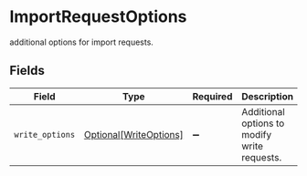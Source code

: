 # ImportRequestOptions

additional options for import requests.


## Fields

| Field                                                         | Type                                                          | Required                                                      | Description                                                   |
| ------------------------------------------------------------- | ------------------------------------------------------------- | ------------------------------------------------------------- | ------------------------------------------------------------- |
| `write_options`                                               | [Optional[WriteOptions]](../../models/shared/writeoptions.md) | :heavy_minus_sign:                                            | Additional options to modify write requests.                  |